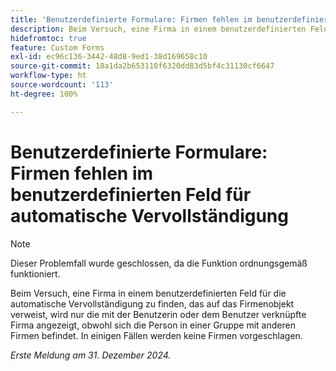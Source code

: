 ```yaml
---
title: 'Benutzerdefinierte Formulare: Firmen fehlen im benutzerdefinierten Feld für automatische Vervollständigung'
description: Beim Versuch, eine Firma in einem benutzerdefinierten Feld für die automatische Vervollständigung zu finden, das auf das Firmenobjekt verweist, wird nur die mit der Benutzerin oder dem Benutzer verknüpfte Firma angezeigt, obwohl sich die Person in einer Gruppe mit anderen Firmen befindet. In einigen Fällen werden keine Firmen vorgeschlagen.
hidefromtoc: true
feature: Custom Forms
exl-id: ec96c136-3442-48d8-9ed1-38d169658c10
source-git-commit: 18a1da2b653110f6320dd83d5bf4c31130cf6647
workflow-type: ht
source-wordcount: '113'
ht-degree: 100%

---
```


# Benutzerdefinierte Formulare: Firmen fehlen im benutzerdefinierten Feld für automatische Vervollständigung

>[!NOTE]
>
>Dieser Problemfall wurde geschlossen, da die Funktion ordnungsgemäß funktioniert.

Beim Versuch, eine Firma in einem benutzerdefinierten Feld für die automatische Vervollständigung zu finden, das auf das Firmenobjekt verweist, wird nur die mit der Benutzerin oder dem Benutzer verknüpfte Firma angezeigt, obwohl sich die Person in einer Gruppe mit anderen Firmen befindet. In einigen Fällen werden keine Firmen vorgeschlagen.

_Erste Meldung am 31. Dezember 2024._
